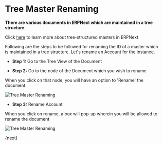 <!-- add-breadcrumbs -->
# Tree Master Renaming

**There are various documents in ERPNext which are maintained in a tree structure.**

Click [here](/docs/user/manual/en/setting-up/articles/managing-tree-structure-masters.html) to learn more about tree-structured masters in ERPNext.

Following are the steps to be followed for renaming the ID of a master which is maintained in a tree structure. Let's rename an Account for the instance.

* **Step 1:** Go to the Tree View of the Document

* **Step 2:** Go to the node of the Document which you wish to rename

 When you click on that node, you will have an option to 'Rename' the document. 

 ![Tree Master Renaming](/docs/assets/img/using-erpnext/using-tree-renaming-1.png)

* **Step 3:** Rename Account

 When you click on rename, a box will pop-up wherein you will be allowed to rename the document.

 ![Tree Master Renaming](/docs/assets/img/using-erpnext/using-tree-renaming-2.gif)

{next}

<!-- markdown -->